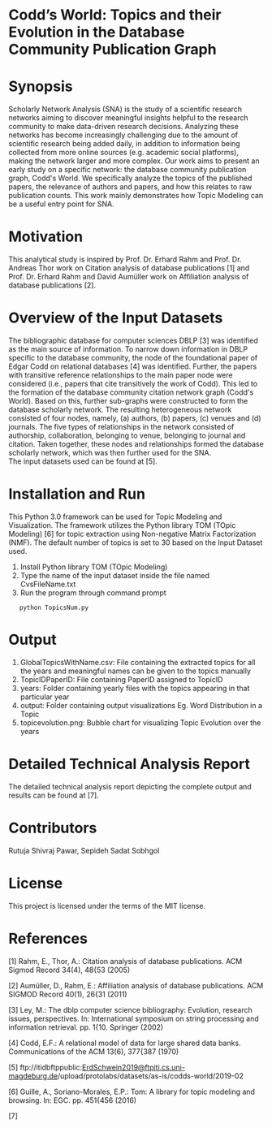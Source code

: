 # Codd’s World: Topics and their Evolution in the Database Community Publication Graph
# Synopsis
Scholarly Network Analysis (SNA) is the study of a scientific research networks aiming to discover meaningful insights helpful to the research community to make data-driven research decisions. Analyzing these networks has become increasingly challenging due to the amount of scientific research being added daily, in addition to information being collected from more online sources (e.g. academic social platforms), making the network larger and more complex. Our work aims to present an early study on a specific network: the database community publication graph,  Codd's World. We specifically analyze the topics of the published papers, the relevance of authors and papers, and how this relates to raw publication counts. This work mainly demonstrates how Topic Modeling can be a useful entry point for SNA.
# Motivation
This analytical study is inspired by Prof. Dr. Erhard Rahm and Prof. Dr. Andreas Thor work on Citation analysis of database publications [1] and Prof. Dr. Erhard Rahm and David Aumüller work on Affiliation analysis of database publications [2].
# Overview of the Input Datasets
The bibliographic database for computer sciences DBLP [3] was identified as the main source of information. To narrow down information in DBLP specific to the database community, the node of the foundational paper of Edgar Codd on relational databases [4] was identified. Further, the papers with transitive reference relationships to the main paper node were considered (i.e., papers that cite transitively the work of Codd). This led to the formation of the database community citation network graph (Codd's World). Based on this, further sub-graphs were constructed to form the database scholarly network. The resulting heterogeneous network consisted of four nodes, namely, (a) authors, (b) papers, (c) venues and (d) journals. The five types of relationships in the network consisted of authorship, collaboration, belonging to venue, belonging to journal and citation. Taken together, these nodes and relationships formed the database scholarly network, which was then further used for the SNA.<br />
The input datasets used can be found at [5]. 
# Installation and Run
This Python 3.0 framework can be used for Topic Modeling and Visualization. The framework utilizes the Python library TOM (TOpic Modeling) [6] for topic extraction using Non-negative Matrix Factorization (NMF). The default number of topics is set to 30 based on the Input Dataset used.<br />
1) Install Python library TOM (TOpic Modeling)
2) Type the name of the input dataset inside the file named CvsFileName.txt <br />
4) Run the program through command prompt <br />
```
   python TopicsNum.py
```
# Output
1) GlobalTopicsWithName.csv: File containing the extracted topics for all the years and meaningful names can be given to the topics manually <br />
2) TopicIDPaperID: File containing PaperID assigned to TopicID
3) years: Folder containing yearly files with the topics appearing in that particular year <br />
4) output: Folder containing output visualizations Eg. Word Distribution in a Topic <br />
5) topicevolution.png: Bubble chart for visualizing Topic Evolution over the years
# Detailed Technical Analysis Report
The detailed technical analysis report depicting the complete output and results can be found at [7].
# Contributors
Rutuja Shivraj Pawar, Sepideh Sadat Sobhgol
# License
This project is licensed under the terms of the MIT license.
# References
[1] Rahm, E., Thor, A.: Citation analysis of database publications. ACM Sigmod Record 34(4), 48{53 (2005)

[2] Aumüller, D., Rahm, E.: Affiliation analysis of database publications. ACM SIGMOD Record 40(1), 26{31 (2011)

[3] Ley, M.: The dblp computer science bibliography: Evolution, research issues, perspectives. In: International symposium on string processing and information retrieval. pp. 1{10. Springer (2002)

[4] Codd, E.F.: A relational model of data for large shared data banks. Communications of the ACM 13(6), 377{387 (1970)

[5] ftp://itidbftppublic:ErdSchwein2019@ftpiti.cs.uni-magdeburg.de/upload/protolabs/datasets/as-is/codds-world/2019-02

[6] Guille, A., Soriano-Morales, E.P.: Tom: A library for topic modeling and browsing. In: EGC. pp. 451{456 (2016)

[7]
